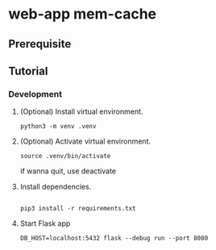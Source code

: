 # web-app mem-cache


## Prerequisite


## Tutorial

### Development

1. (Optional) Install virtual environment.

    ```console
    python3 -m venv .venv
    ```

2. (Optional) Activate virtual environment.

    ```console
    source .venv/bin/activate
    ```
    if wanna quit, use deactivate

3. Install dependencies.

    ```console

    pip3 install -r requirements.txt
    ```

4. Start Flask app

    ```console
    DB_HOST=localhost:5432 flask --debug run --port 8080
    ```
